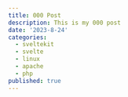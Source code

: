 ```yaml
---
title: 000 Post
description: This is my 000 post
date: '2023-8-24'
categories:
  - sveltekit
  - svelte
  - linux
  - apache
  - php
published: true
---
```


